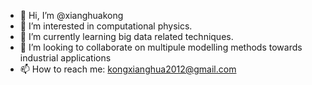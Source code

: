 - 👋 Hi, I’m @xianghuakong
- 👀 I’m interested in computational physics.
- 🌱 I’m currently learning big data related techniques.
- 💞️ I’m looking to collaborate on multipule modelling methods towards industrial applications
- 📫 How to reach me: kongxianghua2012@gmail.com

<!---
xianghuakong/xianghuakong is a ✨ special ✨ repository because its `README.md` (this file) appears on your GitHub profile.
You can click the Preview link to take a look at your changes.
--->
